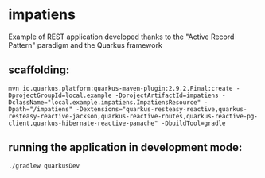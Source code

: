 # impatiens

Example of REST application developed thanks to the "Active Record Pattern" paradigm and the Quarkus framework

## scaffolding:

```shell
mvn io.quarkus.platform:quarkus-maven-plugin:2.9.2.Final:create -DprojectGroupId=local.example -DprojectArtifactId=impatiens -DclassName="local.example.impatiens.ImpatiensResource" -Dpath="/impatiens" -Dextensions="quarkus-resteasy-reactive,quarkus-resteasy-reactive-jackson,quarkus-reactive-routes,quarkus-reactive-pg-client,quarkus-hibernate-reactive-panache" -DbuildTool=gradle
```

## running the application in development mode:

```shell
./gradlew quarkusDev
```
